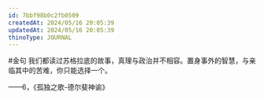 ```yaml
---
id: 7bbf98b0c2fb0509
createdAt: 2024/05/16 20:05:39
updatedAt: 2024/05/16 20:05:39
thinoType: JOURNAL
---
```

#金句 我们都读过苏格拉底的故事，真理与政治并不相容。置身事外的智慧，与亲临其中的苦难，你只能选择一个。

——6，《孤独之歌-德尔斐神谕》